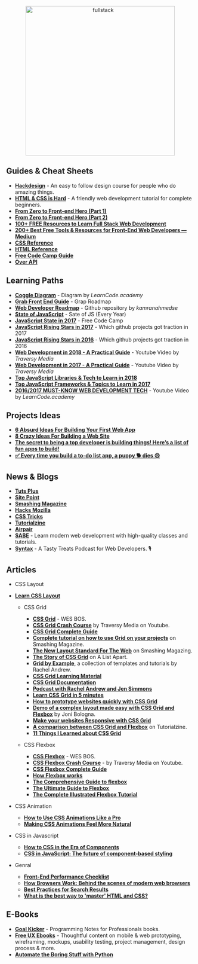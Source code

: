 <p align="center">
  <img width="400" src="https://cdn.dribbble.com/users/751348/screenshots/2329465/open-position-frontend-developer-dribbble-2-preview.png"  alt="fullstack">
</p>

## Guides & Cheat Sheets

* **[Hackdesign](https://hackdesign.org)** - An easy to follow design course for people who do amazing things.
* **[HTML & CSS is Hard](https://internetingishard.com/html-and-css/)** - A friendly web development tutorial for complete beginners.
* **[From Zero to Front-end Hero (Part 1)](https://medium.freecodecamp.com/from-zero-to-front-end-hero-part-1-7d4f7f0bff02)**
* **[From Zero to Front-end Hero (Part 2)](https://medium.freecodecamp.com/from-zero-to-front-end-hero-part-2-adfa4824da9b)**
* **[100+ FREE Resources to Learn Full Stack Web Development](https://github.com/bmorelli25/Become-A-Full-Stack-Web-Developer)**
* **[200+ Best Free Tools & Resources for Front-End Web Developers — Medium](https://medium.com/@ti_asif/200-best-free-tools-resources-for-front-end-web-developers-3fb3c415a643#.oq3s5llo4)**
* **[CSS Reference](http://cssreference.io/)**
* **[HTML Reference](http://htmlreference.io/)**
* **[Free Code Camp Guide](https://guide.freecodecamp.org/)**
* **[Over API](http://overapi.com/)**

## Learning Paths

* **[Coggle Diagram](https://coggle.it/diagram/Vz9LvW8byvN0I38x)** - Diagram by _LearnCode.academy_
* **[Grab Front End Guide](https://github.com/grab/front-end-guide)** - Grap Roadmap
* **[Web Developer Roadmap](https://github.com/kamranahmedse/developer-roadmap)** - Github repository by _kamranahmedse_
* **[State of JavaScript](https://stateofjs.com/)** - Sate of JS (Every Year)
* **[JavaScript State in 2017](https://medium.freecodecamp.org/a-look-back-at-the-state-of-javascript-in-2017-a5b7f562e977)** - Free Code Camp
* **[JavaScript Rising Stars in 2017](https://risingstars.js.org/2017/en/)** - Which github projects got traction in 2017
* **[JavaScript Rising Stars in 2016](https://risingstars2016.js.org/)** - Which github projects got traction in 2016
* **[Web Development in 2018 - A Practical Guide](https://www.youtube.com/watch?v=Zftx68K-1D4)** - Youtube Video by _Traversy Media_
* **[Web Development in 2017 - A Practical Guide](https://www.youtube.com/watch?v=9hDKfBKuXjI)** - Youtube Video by _Traversy Media_
* **[Top JavaScript Libraries & Tech to Learn in 2018 ](https://medium.com/javascript-scene/top-javascript-libraries-tech-to-learn-in-2018-c38028e028e6)**
* **[Top JavaScript Frameworks & Topics to Learn in 2017](https://medium.com/javascript-scene/top-javascript-frameworks-topics-to-learn-in-2017-700a397b711)**
* **[2016/2017 MUST-KNOW WEB DEVELOPMENT TECH](https://www.youtube.com/watch?v=sBzRwzY7G-k)** - Youtube Video by _LearnCode.academy_

## Projects Ideas

* **[6 Absurd Ideas For Building Your First Web App](https://medium.freecodecamp.org/6-absurd-ideas-for-building-your-first-web-application-24afca35e519)**
* **[8 Crazy Ideas For Building a Web Site](https://medium.com/@kevink/8-crazy-ideas-for-building-a-web-site-a25b3f69c517)**
* **[The secret to being a top developer is building things! Here’s a list of fun apps to build!](https://medium.freecodecamp.org/the-secret-to-being-a-top-developer-is-building-things-heres-a-list-of-fun-apps-to-build-aac61ac0736c)**
* **[✅ Every time you build a to-do list app, a puppy 🐕 dies 😢](https://medium.freecodecamp.org/every-time-you-build-a-to-do-list-app-a-puppy-dies-505b54637a5d)**

## News & Blogs

* **[Tuts Plus](https://tutsplus.com/)**
* **[Site Point](https://www.sitepoint.com/)**
* **[Smashing Magazine](https://www.smashingmagazine.com/)**
* **[Hacks Mozilla](https://hacks.mozilla.org/)**
* **[CSS Tricks](https://css-tricks.com/)**
* **[Tutorialzine](https://tutorialzine.com/)**
* **[Airpair](https://www.airpair.com/)**
* **[SABE](https://sabe.io/)** - Learn modern web development with high-quality classes and tutorials.
* **[Syntax](https://syntax.fm/)** - A Tasty Treats Podcast for Web Developers. 🎙️

## Articles


* CSS Layout

* **[Learn CSS Layout](http://learnlayout.com/)**

  - CSS Grid
    * **[CSS Grid](https://cssgrid.io/)** - WES BOS.
    * **[CSS Grid Crash Course](https://youtu.be/jV8B24rSN5o)** by Traversy Media on Youtube.
    * **[CSS Grid Complete Guide](https://css-tricks.com/snippets/css/complete-guide-grid/)**
    * **[Complete tutorial on how to use Grid on your projects](https://www.smashingmagazine.com/2017/06/building-production-ready-css-grid-layout/)** on Smashing Magazine.
    * **[The New Layout Standard For The Web](https://www.smashingmagazine.com/2016/11/css-grids-flexbox-box-alignment-new-layout-standard/)** on Smashing Magazing.
    * **[The Story of CSS Grid](https://alistapart.com/article/the-story-of-css-grid-from-its-creators)** on A List Apart.
    * **[Grid by Example](https://gridbyexample.com)**, a collection of templates and tutorials by Rachel Andrew.
    * **[CSS Grid Learning Material](https://developer.mozilla.org/en-US/docs/Learn/CSS/CSS_layout/Grids)**
    * **[CSS Grid Documentation](https://developer.mozilla.org/en-US/docs/Web/CSS/CSS_Grid_Layout)**
    * **[Podcast with Rachel Andrew and Jen Simmons](http://shoptalkshow.com/episodes/262-css-grid-rachel-andrew-jen-simmons/?utm_source=frontendfocus&utm_medium=email)**
    * **[Learn CSS Grid in 5 minutes](https://medium.freecodecamp.org/learn-css-grid-in-5-minutes-f582e87b1228)**
    * **[How to prototype websites quickly with CSS Grid](https://medium.freecodecamp.org/how-to-prototype-websites-quickly-with-css-grid-ffc9cba08583)**
    * **[Demo of a complex layout made easy with CSS Grid and Flexbox](http://jonibologna.com/spring-into-css-grid/)** by Joni Bologna.
    * **[Make your websites Responsive with CSS Grid](https://medium.freecodecamp.org/how-to-make-your-html-responsive-by-adding-a-single-line-of-css-2a62de81e431)**
    * **[A comparison between CSS Grid and Flexbox](https://tutorialzine.com/2017/03/css-grid-vs-flexbox)** on Tutorialzine.
    * **[11 Things I Learned about CSS Grid](https://medium.freecodecamp.org/11-things-i-learned-reading-the-css-grid-specification-fb3983aa5e0)**

  - CSS Flexbox 
    * **[CSS Flexbox](https://flexbox.io/)** -  WES BOS.
    * **[CSS Flexbox Crash Course](https://youtu.be/JJSoEo8JSnc)** - by Traversy Media on Youtube.
    * **[CSS Flexbox Complete Guide](https://css-tricks.com/snippets/css/a-guide-to-flexbox/)**
    * **[How Flexbox works](https://medium.freecodecamp.org/an-animated-guide-to-flexbox-d280cf6afc35)**
    * **[The Comprehensive Guide to flexbox](https://medium.freecodecamp.org/understanding-flexbox-everything-you-need-to-know-b4013d4dc9af)**
    * **[The Ultimate Guide to Flexbox ](https://medium.freecodecamp.org/the-ultimate-guide-to-flexbox-learning-through-examples-8c90248d4676)**
    * **[The Complete Illustrated Flexbox Tutorial](https://medium.freecodecamp.org/the-complete-illustrated-flexbox-tutorial-d35c085dbf35)**

* CSS Animation

  * **[How to Use CSS Animations Like a Pro](https://stories.jotform.com/how-to-use-css-animations-like-a-pro-dfacc1e97338)**
  * **[Making CSS Animations Feel More Natural](https://medium.com/@brandongregory1981/making-css-animations-feel-more-natural-1f50df3ccd85)**


* CSS in Javascript

  * **[How to CSS in the Era of Components](https://medium.com/taitounited/how-to-css-in-the-era-of-components-e77bfa8b3715)**
  * **[CSS in JavaScript: The future of component-based styling](https://medium.freecodecamp.org/css-in-javascript-the-future-of-component-based-styling-70b161a79a32)**


* Genral

  * **[Front-End Performance Checklist](https://www.smashingmagazine.com/2018/01/front-end-performance-checklist-2018-pdf-pages/)**
  * **[How Browsers Work: Behind the scenes of modern web browsers](https://www.html5rocks.com/en/tutorials/internals/howbrowserswork/)**
  * **[Best Practices for Search Results](https://uxplanet.org/best-practices-for-search-results-1bbed9d7a311)**
  * **[What is the best way to 'master' HTML and CSS?](https://www.quora.com/What-is-the-best-way-to-master-HTML-and-CSS)**

## E-Books

* **[Goal Kicker](http://goalkicker.com/)** - Programming Notes for Professionals books.
* **[Free UX Ebooks](https://www.uxpin.com/studio/ebooks/)** - Thoughtful content on mobile & web prototyping, wireframing, mockups, usability testing, project management, design process & more.
* **[Automate the Boring Stuff with Python](https://automatetheboringstuff.com/)**

